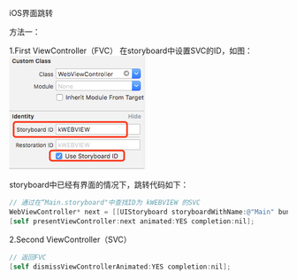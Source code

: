 iOS界面跳转

方法一：

1.First ViewController（FVC）
在storyboard中设置SVC的ID，如图：
![设置ViewController的ID](./images/ios界面跳转ID设置.png)

storyboard中已经有界面的情况下，跳转代码如下：
```Objective-C
// 通过在“Main.storyboard"中查找ID为 kWEBVIEW 的SVC
WebViewController* next = [[UIStoryboard storyboardWithName:@"Main" bundle:[NSBundle mainBundle]] instantiateViewControllerWithIdentifier:@"kWEBVIEW"];
[self presentViewController:next animated:YES completion:nil];
```

2.Second ViewController（SVC）
```Objective-C
// 返回FVC
[self dismissViewControllerAnimated:YES completion:nil];
```
